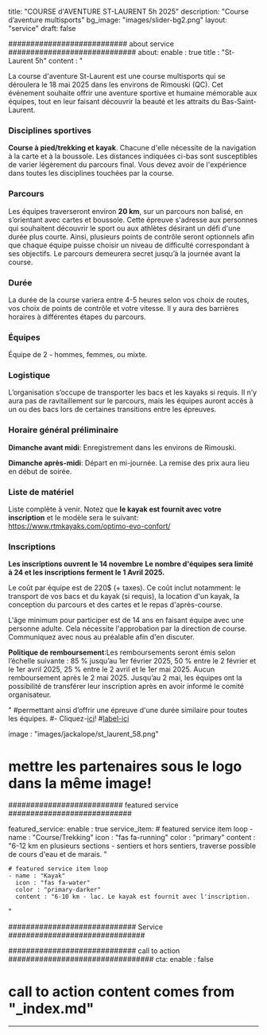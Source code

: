 
title: "COURSE d'AVENTURE ST-LAURENT 5h 2025"
description: "Course d’aventure multisports"
bg_image: "images/slider-bg2.png"
layout: "service"
draft: false

########################### about service #############################
about:
  enable : true
  title : "St-Laurent 5h"
  content : "

La course d'aventure St-Laurent est une course multisports qui se déroulera le 18 mai 2025 dans les environs de Rimouski (QC). Cet événement souhaite offrir une aventure sportive et humaine mémorable aux équipes, tout en leur faisant découvrir la beauté et les attraits du Bas-Saint-Laurent.

### Disciplines sportives

**Course à pied/trekking et kayak**. Chacune d'elle nécessite de la navigation à la carte et à la boussole. Les distances indiquées ci-bas sont susceptibles de varier légèrement du parcours final. Vous devez avoir de l'expérience dans toutes les disciplines touchées par la course.


### Parcours

Les équipes traverseront environ **20 km**, sur un parcours non balisé, en s’orientant avec cartes et boussole. Cette épreuve s'adresse aux personnes qui souhaitent découvrir le sport ou aux athlètes désirant un défi d'une durée plus courte. Ainsi, plusieurs points de contrôle seront optionnels afin que chaque équipe puisse choisir un niveau de difficulté correspondant à ses objectifs. Le parcours demeurera secret jusqu’à la journée avant la course.


### Durée

La durée de la course variera entre 4-5 heures selon vos choix de routes, vos choix de points de contrôle et votre vitesse. Il y aura des barrières horaires à différentes étapes du parcours.


### Équipes

Équipe de 2 - hommes, femmes, ou mixte.

### Logistique

L’organisation s’occupe de transporter les bacs et les kayaks si requis. Il n’y aura pas de ravitaillement sur le parcours, mais les équipes auront accès à un ou des bacs lors de certaines transitions entre les épreuves.

### Horaire général préliminaire

**Dimanche avant midi**: Enregistrement dans les environs de Rimouski.


**Dimanche après-midi**: Départ en mi-journée. La remise des prix aura lieu en début de soirée.


### Liste de matériel

Liste complète à venir.  Notez que **le kayak est fournit avec votre inscription** et le modèle sera le suivant: https://www.rtmkayaks.com/optimo-evo-confort/


### Inscriptions

**Les inscriptions ouvrent le 14 novembre**
**Le nombre d'équipes sera limité à 24 et les inscriptions ferment le 1 Avril 2025.**


Le coût par équipe est de 220$ (+ taxes). Ce coût inclut notamment: le transport de vos bacs et du kayak (si requis), la location d'un kayak, la conception du parcours et des cartes et le repas d'après-course.


L'âge minimum pour participer est de 14 ans en faisant équipe avec une personne adulte. Cela nécessite l'approbation par la direction de course. Communiquez avec nous au préalable afin d'en discuter.


**Politique de remboursement**:Les remboursements seront émis selon l’échelle suivante : 85 % jusqu’au 1er février 2025, 50 % entre le 2 février et le 1er avril 2025, 25 % entre le 2 avril et le 1er mai 2025. Aucun remboursement après le 2 mai 2025. Jusqu’au 2 mai, les équipes ont la possibilité de transférer leur inscription après en avoir informé le comité organisateur.


"
#permettant ainsi d’offrir une épreuve d'une durée similaire pour toutes les équipes.
#- Cliquez-[ici](https://www.eventbrite.com/e/billets-defi-jackalope-12h-2022-245827264967)!
#[label-ici](https://docs.google.com/document/d/1vXWVdvJOHoztBPpIwW6gKmgLnIvYCMgz/edit?usp=sharing&ouid=101057629570461989254&rtpof=true&sd=true)

  image : "images/jackalope/st_laurent_58.png"

  # mettre les partenaires sous le logo dans la même image!

########################## featured service ############################

featured_service:
  enable : true
  service_item:
    # featured service item loop
    - name : "Course/Trekking"
      icon : "fas fa-running"
      color : "primary"
      content : "6-12 km en plusieurs sections - sentiers et hors sentiers, traverse possible de cours d'eau et de marais.
"

    # featured service item loop
    - name : "Kayak"
      icon : "fas fa-water"
      color : "primary-darker"
      content : "6-10 km - lac. Le kayak est fournit avec l'inscription.
"

############################# Service ###############################


############################# call to action #################################
cta:
  enable : false
  # call to action content comes from "_index.md"
---
